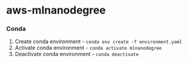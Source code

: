# aws-mlnanodegree
### Conda
 1. Create conda environment - `conda env create -f environment.yaml`
 2. Activate conda environment - `conda activate mlnanodegree`
 3. Deactivate conda environment - `conda deactivate`

